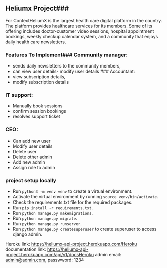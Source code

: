 ## Heliumx Project### 

For ContextHeliumX is the largest health care digital platform in the country. The platform provides healthcare services for its members. Some of its offering includes doctor-customer video sessions, hospital appointment bookings, weekly checkup calendar system, and a community that enjoys daily health care newsletters. 

### Features To Implement### Community manager: 
- sends daily newsletters to the community members, 
- can view user details- modify user details ### Accountant: 
- view subscription details, 
- modify subscription details

### IT support:
- Manually book sessions
- confirm session bookings
- resolves support ticket 

### CEO:
- Can add new user 
- Modify user details 
- Delete user 
- Delete other admin 
- Add new admin 
- Assign role to admin 

### project setup locally
- Run `python3 -m venv venv` to create a virtual environment.
- Activate the virtual environment by running `source venv/bin/activate`.
- Check the requirements.txt file for the required packages.
- Run `pip install -r requirements.txt`.
- Run `python manage.py makemigrations`.
- Run `python manage.py migrate`.
- Run `python manage.py runserver`.
- Run `python manage.py createsuperuser` to create superuser to access django admin.

Heroku link: https://heliumx-api-project.herokuapp.com/Heroku 
documentation link: https://heliumx-api-project.herokuapp.com/api/v1/docsHeroku 
admin email: admin@admin.com, passwword: 1234


